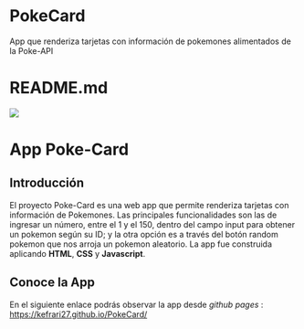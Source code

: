 # PokeCard
App que renderiza tarjetas con información de pokemones alimentados de la Poke-API

# README.md

![](https://res.cloudinary.com/kefrari27/image/upload/c_scale,w_150/v1602534445/Portafolio/Favicon_it7ppp.png)

App Poke-Card
=============

Introducción
-------------

El proyecto Poke-Card es una web app que permite renderiza tarjetas con información de Pokemones. Las principales funcionalidades son las de
ingresar un número, entre el 1 y el 150, dentro del campo input para obtener un pokemon según su ID; y la otra opción es a través del botón random pokemon
que nos arroja un pokemon aleatorio.
La app fue construida aplicando **HTML**, **CSS** y **Javascript**.

Conoce la App
-------------

En el siguiente enlace podrás observar la app desde _github pages_ :
https://kefrari27.github.io/PokeCard/
